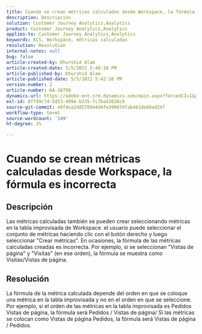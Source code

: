 ```yaml
---
title: Cuando se crean métricas calculadas desde Workspace, la fórmula es incorrecta
description: Descripción
solution: Customer Journey Analytics,Analytics
product: Customer Journey Analytics,Analytics
applies-to: Customer Journey Analytics,Analytics
keywords: KCS, Workspace, métricas calculadas
resolution: Resolution
internal-notes: null
bug: false
article-created-by: Khurshid Alam
article-created-date: 5/5/2022 5:40:18 PM
article-published-by: Khurshid Alam
article-published-date: 5/5/2022 5:42:16 PM
version-number: 2
article-number: KA-16798
dynamics-url: https://adobe-ent.crm.dynamics.com/main.aspx?forceUCI=1&pagetype=entityrecord&etn=knowledgearticle&id=3498176d-9acc-ec11-a7b5-6045bd00dbbc
exl-id: 8ff99c74-5d53-4094-b235-7c7ba43638c9
source-git-commit: e8f4ca2dd578944d4fe399074fab461de88ad247
workflow-type: tm+mt
source-wordcount: '149'
ht-degree: 2%

---
```


# Cuando se crean métricas calculadas desde Workspace, la fórmula es incorrecta

## Descripción


Las métricas calculadas también se pueden crear seleccionando métricas en la tabla improvisada de Workspace. el usuario puede seleccionar el conjunto de métricas haciendo clic con el botón derecho y luego seleccionar &quot;Crear métricas&quot;. En ocasiones, la fórmula de las métricas calculadas creadas es incorrecta. Por ejemplo, si se seleccionan &quot;Vistas de página&quot; y &quot;Visitas&quot; (en ese orden), la fórmula se muestra como Visitas/Vistas de página.


## Resolución


La fórmula de la métrica calculada depende del orden en que se coloque una métrica en la tabla improvisada y no en el orden en que se seleccione. Por ejemplo, si el orden de las métricas en la tabla improvisada es Pedidos Vistas de página, la fórmula será Pedidos / Vistas de página/ Si las métricas se colocan como Vistas de página Pedidos, la fórmula será Vistas de página / Pedidos.
